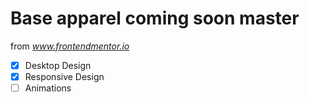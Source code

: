 # Base apparel coming soon master

from *www.frontendmentor.io*

- [x] Desktop Design
- [x] Responsive Design
- [ ] Animations
